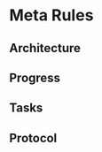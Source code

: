# Meta Rules

## Architecture

<!-- Architecture content -->

## Progress

<!-- Progress content -->

## Tasks

<!-- Tasks content -->

## Protocol

<!-- Protocol content -->
